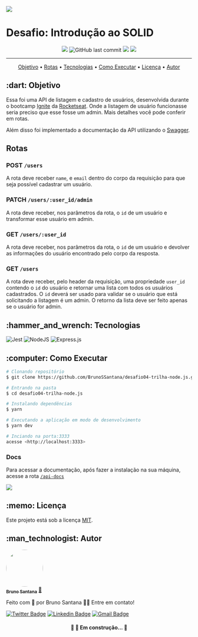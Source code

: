 <img src="https://res.cloudinary.com/practicaldev/image/fetch/s--nTfuVZvi--/c_imagga_scale,f_auto,fl_progressive,h_420,q_auto,w_1000/https://dev-to-uploads.s3.amazonaws.com/uploads/articles/4qa1g2dsx1hre7hjjlze.png">

# Desafio: Introdução ao SOLID

<p align="center">
<img src="https://img.shields.io/github/license/BrunoSSantana/desafio02-trilha-node.js" />

<img alt="GitHub last commit" src="https://img.shields.io/github/last-commit/BrunoSSantana/desafio02-trilha-node.js">
<img src="https://img.shields.io/static/v1?label=Node.js&message=v14.16.1&color=brigthgreen&?style=flat&logo=Node.js">


<img src="https://img.shields.io/static/v1?label=yarn&message=v1.22.10&color=blue&?style=flat&logo=yarn">
</p>


---
<p align="center">
 <a href="#objetivo">Objetivo</a> •
 <a href="#rotas">Rotas</a> •
 <a href="#tecnologias">Tecnologias</a> •
 <a href="#como_executar">Como Executar</a> • 
 <a href="#licenca">Licença</a> • 
 <a href="#autor">Autor</a>
</p>

<h2 id="objetivo">:dart: Objetivo</h2>

Essa foi uma API de listagem e cadastro de usuários, desenvolvida durante o bootcamp [Ignite](https://help.rocketseat.com.br/hc/pt-br/sections/1500000466461-Ignite) da [Rocketseat](https://rocketseat.com.br). Onde a listagem de usuário funcionasse seria preciso que esse fosse um admin. Mais detalhes você pode conferir em rotas.

Além disso foi implementado a documentação da API utilizando o [Swagger](swagger.io/).

## Rotas

### POST `/users`

A rota deve receber `name`, e `email` dentro do corpo da requisição para que seja possível cadastrar um usuário.

### PATCH `/users/:user_id/admin`

A rota deve receber, nos parâmetros da rota, o `id` de um usuário e transformar esse usuário em admin.

### GET `/users/:user_id`

A rota deve receber, nos parâmetros da rota, o `id` de um usuário e devolver as informações do usuário encontrado pelo corpo da resposta.

### GET `/users`

A rota deve receber, pelo header da requisição, uma propriedade `user_id` contendo o `id` do usuário e retornar uma lista com todos os usuários cadastrados. O `id` deverá ser usado para validar se o usuário que está solicitando a listagem é um admin. O retorno da lista deve ser feito apenas se o usuário for admin.


<h2 id="tecnologias">:hammer_and_wrench: Tecnologias</h2>

![Jest](https://img.shields.io/badge/-jest-%23C21325?style=for-the-badge&logo=jest&logoColor=white)
![NodeJS](https://img.shields.io/badge/node.js-%2343853D.svg?style=for-the-badge&logo=node.js&logoColor=white)
![Express.js](https://img.shields.io/badge/express.js-%23404d59.svg?style=for-the-badge&logo=express&logoColor=%2361DAFB)

<h2 id="como_executar">:computer: Como Executar</h2>

```bash
# Clonando repositório
$ git clone https://github.com/BrunoSSantana/desafio04-trilha-node.js.git

# Entrando na pasta
$ cd desafio04-trilha-node.js

# Instalando dependências
$ yarn

# Executando a aplicação em modo de desenvolvimento
$ yarn dev

# Inciando na porta:3333
acesse <http://localhost:3333>
```
### Docs

Para acessar a documentação, após fazer a instalação na sua máquina, acesse a rota [`/api-docs`](<http://localhost:3333/api-docs/>)

![](https://media.giphy.com/media/0VliD1rf8O6zNhRAsM/giphy.gif)

<h2 id="licenca">:memo: Licença</h2>

Este projeto está sob a licença [MIT](./LICENSE).

<h2 id="autor">:man_technologist: Autor</h2>

<a href="https://github.com/BrunoSSantana/">
 <img style="border-radius: 50%;" src="https://avatars.githubusercontent.com/u/61945340?s=400&u=882004ebbccf5ae04e55fe4b27a5e704c3a95bab&v=4" width="100px;" alt=""/>
 <br />
 <sub><b>Bruno Santana</b></sub></a> <a href="https://github.com/BrunoSSantana/" title="Rocketseat">🚀</a>

Feito com :purple_heart: por Bruno Santana 👋🏽 Entre em contato!

[![Twitter Badge](https://img.shields.io/badge/-@brunoossantana-1ca0f1?style=flat-square&labelColor=1ca0f1&logo=twitter&logoColor=white&link=https://twitter.com/brunoossantana)](https://twitter.com/brunoossantana) [![Linkedin Badge](https://img.shields.io/badge/-Bruno_Santana-blue?style=flat-square&logo=Linkedin&logoColor=white&link=https://www.linkedin.com/in/bruno-santanas/)](https://www.linkedin.com/in/bruno-santanas/) 
[![Gmail Badge](https://img.shields.io/badge/-brunoosouza15@gmail.com-c14438?style=flat-square&logo=Gmail&logoColor=white&link=mailto:brunoosouza15@gmail.com)](mailto:brunoosouza15.com)


<h4 align="center"> 
	🚧 🚀 Em construção... 🚧
</h4>

